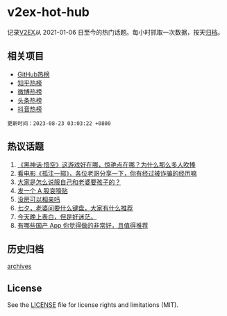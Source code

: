 # v2ex-hot-hub

 记录[V2EX](https://www.v2ex.com/)从 2021-01-06 日至今的热门话题。每小时抓取一次数据，按天[归档](archives)。
 
 ## 相关项目

- [GitHub热榜](https://github.com/snaildev/github-hot-hub)
- [知乎热榜](https://github.com/snaildev/zhihu-hot-hub)
- [微博热榜](https://github.com/snaildev/weibo-hot-hub)
- [头条热榜](https://github.com/snaildev/toutiao-hot-hub)
- [抖音热榜](https://github.com/snaildev/douyin-hot-hub)


 `更新时间：2023-08-23 03:03:22 +0800`

## 热议话题

1. [《黑神话·悟空》这游戏好在哪，惊艳点在哪？为什么那么多人吹捧](https://www.v2ex.com/t/967249)
1. [看电影《孤注一掷》，各位老哥分享一下，你有经过被诈骗的经历嘛](https://www.v2ex.com/t/967294)
1. [大家是怎么说服自己和老婆要孩子的？](https://www.v2ex.com/t/967266)
1. [发一个 A 股哀嚎贴](https://www.v2ex.com/t/967309)
1. [没房可以相亲吗](https://www.v2ex.com/t/967296)
1. [七夕，老婆问要什么键盘，大家有什么推荐](https://www.v2ex.com/t/967319)
1. [今天晚上表白，但是好迷茫。](https://www.v2ex.com/t/967329)
1. [有哪些国产 App 你觉得做的非常好，且值得推荐](https://www.v2ex.com/t/967401)

## 历史归档

[archives](archives)

## License

See the [LICENSE](LICENSE) file for license rights and limitations (MIT).
